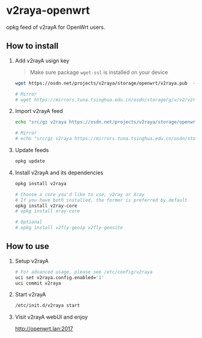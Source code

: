 # v2raya-openwrt

opkg feed of v2rayA for OpenWrt users.

## How to install

1. Add v2rayA usign key

   > Make sure package `wget-ssl` is installed on your device

   ```sh
   wget https://osdn.net/projects/v2raya/storage/openwrt/v2raya.pub  -O /etc/opkg/keys/94cc2a834fb0aa03

   # Mirror
   # wget https://mirrors.tuna.tsinghua.edu.cn/osdn/storage/g/v/v2/v2raya/openwrt/v2raya.pub -O /etc/opkg/keys/94cc2a834fb0aa03
   ```

2. Import v2rayA feed

   ```sh
   echo "src/gz v2raya https://osdn.net/projects/v2raya/storage/openwrt/$(. /etc/openwrt_release && echo "$DISTRIB_ARCH")" | tee -a "/etc/opkg/customfeeds.conf"

   # Mirror
   # echo "src/gz v2raya https://mirrors.tuna.tsinghua.edu.cn/osdn/storage/g/v/v2/v2raya/openwrt/$(. /etc/openwrt_release && echo "$DISTRIB_ARCH")" | tee -a "/etc/opkg/customfeeds.conf"
   ```

3. Update feeds

   ```sh
   opkg update
   ```

4. Install v2rayA and its dependencies

   ```sh
   opkg install v2raya

   # Choose a core you'd like to use, v2ray or Xray
   # If you have both installed, the former is preferred by default
   opkg install v2ray-core
   # opkg install xray-core

   # Optional
   # opkg install v2fly-geoip v2fly-geosite
   ```

## How to use

1. Setup v2rayA

   ```sh
   # For advanced usage, please see /etc/config/v2raya
   uci set v2raya.config.enabled='1'
   uci commit v2raya
   ```

2. Start v2rayA

   ```sh
   /etc/init.d/v2raya start
   ```

3. Visit v2rayA webUI and enjoy

   http://openwrt.lan:2017
